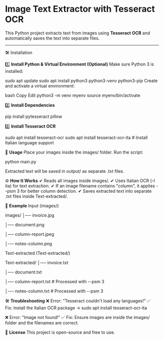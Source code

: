# Image Text Extractor with Tesseract OCR

This Python project extracts text from images using **Tesseract OCR** and automatically saves the text into separate files.

---

🛠️ Installation

1️⃣ **Install Python & Virtual Environment (Optional)**
Make sure Python 3 is installed:

sudo apt update
sudo apt install python3 python3-venv python3-pip
Create and activate a virtual environment:

bash
Copy
Edit
python3 -m venv myenv
source myenv/bin/activate

2️⃣ **Install Dependencies**

pip install pytesseract pillow

3️⃣ **Install Tesseract OCR**

sudo apt install tesseract-ocr
sudo apt install tesseract-ocr-ita  # Install Italian language support

🚀 **Usage**
Place your images inside the images/ folder.
Run the script:

python main.py

Extracted text will be saved in output/ as separate .txt files.

⚙️ **How It Works**
✔ Reads all images inside images/.
✔ Uses Italian OCR (-l ita) for text extraction.
✔ If an image filename contains "column", it applies --psm 3 for better column detection.
✔ Saves extracted text into separate .txt files inside Text-extracted/.

📝 **Example**
Input (images/)

images/
│── invoice.jpg

│── document.png

│── column-report.jpeg

│── notes-column.png

Text-extracted (Text-extracted/)

Text-extracted/
│── invoice.txt

│── document.txt

│── column-report.txt  # Processed with --psm 3

│── notes-column.txt   # Processed with --psm 3

🛠️ **Troubleshooting**
❌ Error: "Tesseract couldn't load any languages!"
✅ Fix: Install the Italian OCR package → sudo apt install tesseract-ocr-ita

❌ Error: "Image not found!"
✅ Fix: Ensure images are inside the images/ folder and the filenames are correct.

📜 **License**
This project is open-source and free to use.

